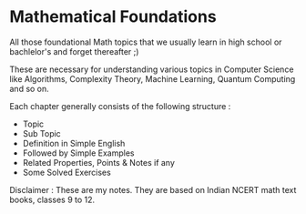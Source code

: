 # Mathematical Foundations

All those foundational Math topics that we usually learn in high school or bachlelor's and forget thereafter ;)

These are necessary for understanding various topics in Computer Science like Algorithms, Complexity Theory, Machine Learning, Quantum Computing and so on.
 
Each chapter generally consists of the following structure : 
 - Topic
 - Sub Topic
 - Definition in Simple English
 - Followed by Simple Examples
 - Related Properties, Points & Notes if any
 - Some Solved Exercises

Disclaimer : These are my notes. They are based on Indian NCERT math text books, classes 9 to 12.
